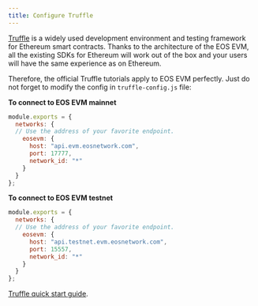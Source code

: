 ```yaml
---
title: Configure Truffle
---
```


[Truffle](https://www.trufflesuite.com/) is a widely used development environment and testing framework for Ethereum smart contracts. Thanks to the architecture of the EOS EVM, all the existing SDKs for Ethereum will work out of the box and your users will have the same experience as on Ethereum.

Therefore, the official Truffle tutorials apply to EOS EVM perfectly.
Just do not forget to modify the config in `truffle-config.js` file:

**To connect to EOS EVM mainnet**

```javascript
module.exports = {
  networks: {
  // Use the address of your favorite endpoint.
    eosevm: {
      host: "api.evm.eosnetwork.com",
      port: 17777,
      network_id: "*"
    }
  }
};
```

**To connect to EOS EVM testnet**

```javascript
module.exports = {
  networks: {
  // Use the address of your favorite endpoint.
    eosevm: {
      host: "api.testnet.evm.eosnetwork.com",
      port: 15557,
      network_id: "*"
    }
  }
};
```

[Truffle quick start guide](https://trufflesuite.com/docs/truffle/quickstart/).